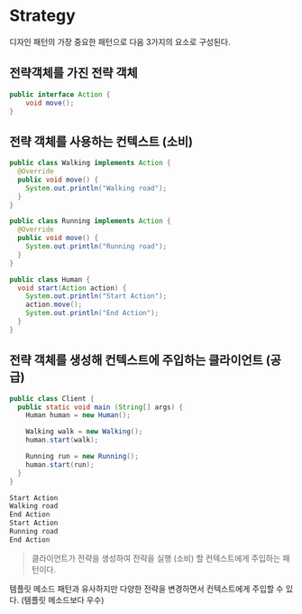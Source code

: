 # Strategy

디자인 패턴의 가장 중요한 패턴으로 다음 3가지의 요소로 구성된다.

## 전략객체를 가진 전략 객체

```java
public interface Action {
    void move();
}
```

## 전략 객체를 사용하는 컨텍스트 (소비)

```java
public class Walking implements Action {
  @Override
  public void move() {
    System.out.println("Walking road");
  }
}
```

```java
public class Running implements Action {
  @Override
  public void move() {
    System.out.println("Running road");
  }
}
```

```java
public class Human {
  void start(Action action) {
    System.out.println("Start Action");
    action.move();
    System.out.println("End Action");
  }
}
```

## 전략 객체를 생성해 컨텍스트에 주입하는 클라이언트 (공급)

```java
public class Client {
  public static void main (String[] args) {
    Human human = new Human();

    Walking walk = new Walking();
    human.start(walk);

    Running run = new Running();
    human.start(run);
  }
}
```

```sh
Start Action
Walking road
End Action
Start Action
Running road
End Action
```

> 클라이언트가 전략을 생성하여 전략을 실행 (소비) 할 컨텍스트에게 주입하는 패턴이다.

템플릿 메소드 패턴과 유사하지만 다양한 전략을 변경하면서 컨텍스트에게 주입할 수 있다. (템플릿 메소드보다 우수)